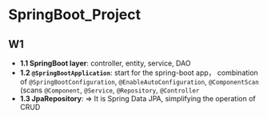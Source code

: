 # SpringBoot_Project

## W1

- **1.1 SpringBoot layer**: controller, entity, service, DAO
- **1.2 `@SpringBootApplication`**: start for the spring-boot app， combination of `@SpringBootConfiguration`, `@EnableAutoConfiguration`, `@ComponentScan` (scans `@Component`, `@Service`, `@Repository`, `@Controller`
- **1.3 JpaRepository**: => It is Spring Data JPA, simplifying the operation of CRUD
